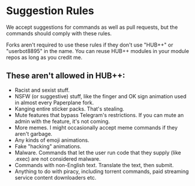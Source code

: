 # Suggestion Rules

We accept suggestions for commands as well as pull requests, but the commands should comply with these rules.

Forks aren't required to use these rules if they don't use "HUB++" or "userbot8895" in the name. You can reuse HUB++ modules in your module repos as long as you credit me.

## These aren't allowed in HUB++:

- Racist and sexist stuff.
- NSFW (or suggestive) stuff, like the finger and OK sign animation used in almost every Paperplane fork.
- Kanging entire sticker packs. That's stealing.
- Mute features that bypass Telegram's restrictions. If you can mute an admin with the feature, it's not coming.
- More memes. I might occasionally accept meme commands if they aren't garbage.
- Any kinds of emoji animations.
- Fake "hacking" animations.
- Malware. Commands that let the user run code that they supply (like .exec) are not considered malware.
- Commands with non-English text. Translate the text, then submit.
- Anything to do with piracy, including torrent commands, paid streaming service content downloaders etc.
